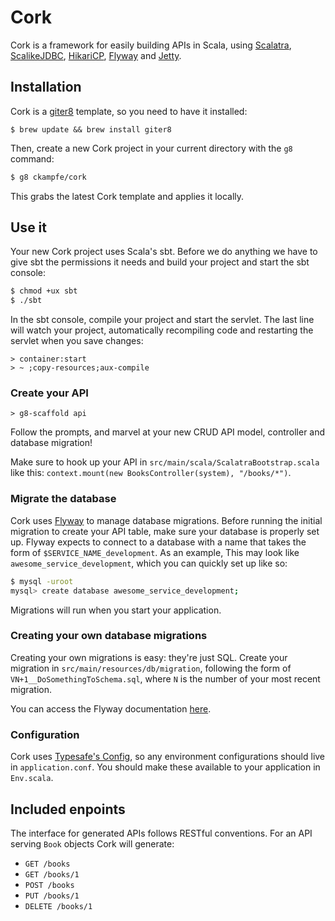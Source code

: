 # Cork #

Cork is a framework for easily building APIs in Scala, using [Scalatra](http://scalatra.org/), [ScalikeJDBC](http://scalikejdbc.org/), [HikariCP](http://brettwooldridge.github.io/HikariCP/), [Flyway](http://flywaydb.org/) and [Jetty](http://www.eclipse.org/jetty/).

## Installation ##

Cork is a [giter8](https://github.com/n8han/giter8) template, so you need to have it installed:

```
$ brew update && brew install giter8
```

Then, create a new Cork project in your current directory with the `g8` command:
```sh
$ g8 ckampfe/cork
```

This grabs the latest Cork template and applies it locally.

## Use it ##

Your new Cork project uses Scala's sbt. Before we do anything we have to give sbt the permissions it needs and build your project and start the sbt console:

```sh
$ chmod +ux sbt
$ ./sbt
```

In the sbt console, compile your project and start the servlet. The last line will watch your project, automatically recompiling code and restarting the servlet when you save changes:

```
> container:start
> ~ ;copy-resources;aux-compile
```


### Create your API ###

```
> g8-scaffold api
```

Follow the prompts, and marvel at your new CRUD API model, controller and database migration!

Make sure to hook up your API in `src/main/scala/ScalatraBootstrap.scala` like this:
`context.mount(new BooksController(system), "/books/*")`.

### Migrate the database ###

Cork uses [Flyway](http://flywaydb.org/) to manage database migrations. Before running the initial migration to create your API table, make sure your database is properly set up.
Flyway expects to connect to a database with a name that takes the form of `$SERVICE_NAME_development`. As an example, This may look like `awesome_service_development`, which you can quickly set up like so:
```sh
$ mysql -uroot
mysql> create database awesome_service_development;
```

Migrations will run when you start your application.


### Creating your own database migrations ###

Creating your own migrations is easy: they're just SQL. Create your migration in `src/main/resources/db/migration`, following the form of `VN+1__DoSomethingToSchema.sql`, where `N` is the number of your most recent migration.

You can access the Flyway documentation [here](http://flywaydb.org/documentation/).

### Configuration ###

Cork uses [Typesafe's Config](https://github.com/typesafehub/config), so any
environment configurations should live in `application.conf`. You should make
these available to your application in `Env.scala`.


## Included enpoints ##

The interface for generated APIs follows RESTful conventions. For an API serving `Book` objects Cork will generate:

- `GET /books`
- `GET /books/1`
- `POST /books`
- `PUT /books/1`
- `DELETE /books/1`

